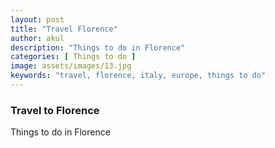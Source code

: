 ```yaml
---
layout: post
title: "Travel Florence"
author: akul
description: "Things to do in Florence"
categories: [ Things to do ]
image: assets/images/13.jpg
keywords: "travel, florence, italy, europe, things to do"
---
```


### Travel to Florence

Things to do in Florence